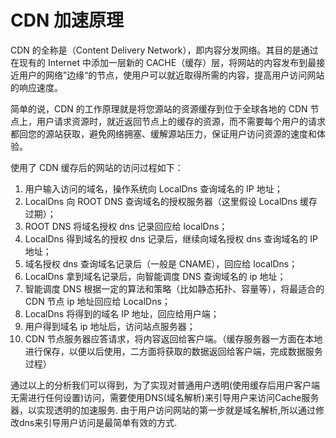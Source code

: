 # CDN 加速原理

CDN 的全称是（Content Delivery Network），即内容分发网络。其目的是通过在现有的 Internet 中添加一层新的 CACHE（缓存）层，将网站的内容发布到最接近用户的网络”边缘“的节点，使用户可以就近取得所需的内容，提高用户访问网站的响应速度。

简单的说，CDN 的工作原理就是将您源站的资源缓存到位于全球各地的 CDN 节点上，用户请求资源时，就近返回节点上的缓存的资源，而不需要每个用户的请求都回您的源站获取，避免网络拥塞、缓解源站压力，保证用户访问资源的速度和体验。

使用了 CDN 缓存后的网站的访问过程如下：
1. 用户输入访问的域名，操作系统向 LocalDns 查询域名的 IP 地址；
2. LocalDns 向 ROOT DNS 查询域名的授权服务器（这里假设 LocalDns 缓存过期）；
3. ROOT DNS 将域名授权 dns 记录回应给 localDns；
4. LocalDns 得到域名的授权 dns 记录后，继续向域名授权 dns 查询域名的 IP 地址；
5. 域名授权 dns 查询域名记录后（一般是 CNAME），回应给 localDns；
6. LocalDns 拿到域名记录后，向智能调度 DNS 查询域名的 ip 地址；
7. 智能调度 DNS 根据一定的算法和策略（比如静态拓扑、容量等），将最适合的 CDN 节点 ip 地址回应给 LocalDns；
8. LocalDns 将得到的域名 IP 地址，回应给用户端；
9. 用户得到域名 ip 地址后，访问站点服务器；
10. CDN 节点服务器应答请求，将内容返回给客户端。（缓存服务器一方面在本地进行保存，以便以后使用，二方面将获取的数据返回给客户端，完成数据服务过程）

通过以上的分析我们可以得到，为了实现对普通用户透明(使用缓存后用户客户端无需进行任何设置)访问，需要使用DNS(域名解析)来引导用户来访问Cache服务器，以实现透明的加速服务. 由于用户访问网站的第一步就是域名解析,所以通过修改dns来引导用户访问是最简单有效的方式.